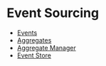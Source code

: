 # Event Sourcing

- [Events](/event-sourcing/events)
- [Aggregates](/event-sourcing/aggregates)
- [Aggregate Manager](/event-sourcing/aggregate-manager)
- [Event Store](/event-sourcing/event-store)
